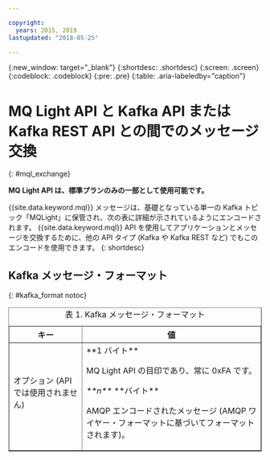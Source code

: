 ```yaml
---

copyright:
  years: 2015, 2019
lastupdated: "2018-05-25"

---
```


{:new_window: target="_blank"}
{:shortdesc: .shortdesc}
{:screen: .screen}
{:codeblock: .codeblock}
{:pre: .pre}
{:table: .aria-labeledby="caption"}

<!-- 15/11/18: info moved to eventstreams075.md, moved because of doc app changes -->
# MQ Light API と Kafka API または Kafka REST API との間でのメッセージ交換
{: #mql_exchange}

**MQ Light API は、標準プランのみの一部として使用可能です。**
<br/>

{{site.data.keyword.mql}} メッセージは、基礎となっている単一の Kafka トピック「MQLight」に保管され、次の表に詳細が示されているようにエンコードされます。 {{site.data.keyword.mql}} API を使用してアプリケーションとメッセージを交換するために、他の API タイプ (Kafka や Kafka REST など) でもこのエンコードを使用できます。
{: shortdesc}

## Kafka メッセージ・フォーマット
{: #kafka_format notoc}

<table border='1'>
<caption>表 1. Kafka メッセージ・フォーマット</caption>
  <tr>
    <th> キー </th>
    <th> 値 </th>
  </tr>
  <tr>
    <td> オプション (API では使用されません)
	<p></p>
	</td>
    <td>**1 バイト**
	<p>		     MQ Light API の目印であり、常に 0xFA です。</p>
    <p><var class="keyword varname">**n**</var> **バイト**</p>
    <p>		    AMQP エンコードされたメッセージ (AMQP ワイヤー・フォーマットに基づいてフォーマットされます)。 </p></td>
  </tr>
</table>


